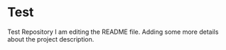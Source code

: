 # Test
Test Repository
I am editing the README file. Adding some more details about the project description.
